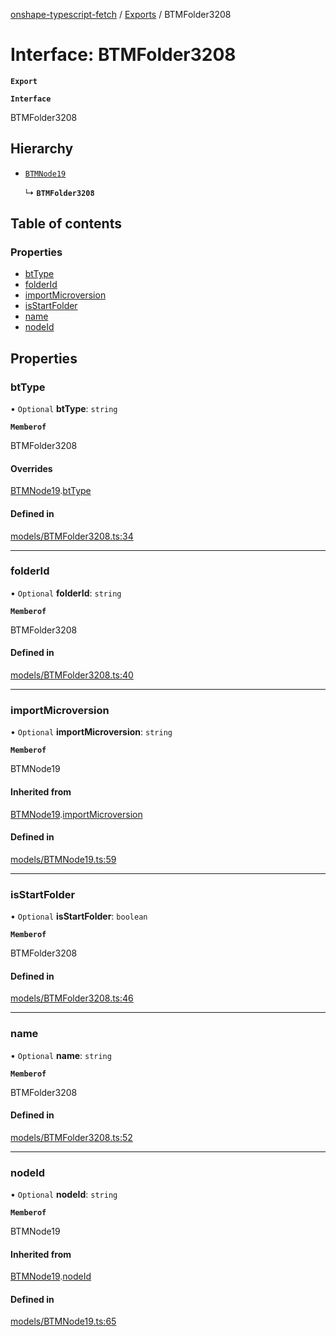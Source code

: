 [onshape-typescript-fetch](../README.md) / [Exports](../modules.md) / BTMFolder3208

# Interface: BTMFolder3208

**`Export`**

**`Interface`**

BTMFolder3208

## Hierarchy

- [`BTMNode19`](BTMNode19.md)

  ↳ **`BTMFolder3208`**

## Table of contents

### Properties

- [btType](BTMFolder3208.md#bttype)
- [folderId](BTMFolder3208.md#folderid)
- [importMicroversion](BTMFolder3208.md#importmicroversion)
- [isStartFolder](BTMFolder3208.md#isstartfolder)
- [name](BTMFolder3208.md#name)
- [nodeId](BTMFolder3208.md#nodeid)

## Properties

### btType

• `Optional` **btType**: `string`

**`Memberof`**

BTMFolder3208

#### Overrides

[BTMNode19](BTMNode19.md).[btType](BTMNode19.md#bttype)

#### Defined in

[models/BTMFolder3208.ts:34](https://github.com/toebes/onshape-typescript-fetch/blob/3e11ae1/models/BTMFolder3208.ts#L34)

___

### folderId

• `Optional` **folderId**: `string`

**`Memberof`**

BTMFolder3208

#### Defined in

[models/BTMFolder3208.ts:40](https://github.com/toebes/onshape-typescript-fetch/blob/3e11ae1/models/BTMFolder3208.ts#L40)

___

### importMicroversion

• `Optional` **importMicroversion**: `string`

**`Memberof`**

BTMNode19

#### Inherited from

[BTMNode19](BTMNode19.md).[importMicroversion](BTMNode19.md#importmicroversion)

#### Defined in

[models/BTMNode19.ts:59](https://github.com/toebes/onshape-typescript-fetch/blob/3e11ae1/models/BTMNode19.ts#L59)

___

### isStartFolder

• `Optional` **isStartFolder**: `boolean`

**`Memberof`**

BTMFolder3208

#### Defined in

[models/BTMFolder3208.ts:46](https://github.com/toebes/onshape-typescript-fetch/blob/3e11ae1/models/BTMFolder3208.ts#L46)

___

### name

• `Optional` **name**: `string`

**`Memberof`**

BTMFolder3208

#### Defined in

[models/BTMFolder3208.ts:52](https://github.com/toebes/onshape-typescript-fetch/blob/3e11ae1/models/BTMFolder3208.ts#L52)

___

### nodeId

• `Optional` **nodeId**: `string`

**`Memberof`**

BTMNode19

#### Inherited from

[BTMNode19](BTMNode19.md).[nodeId](BTMNode19.md#nodeid)

#### Defined in

[models/BTMNode19.ts:65](https://github.com/toebes/onshape-typescript-fetch/blob/3e11ae1/models/BTMNode19.ts#L65)
